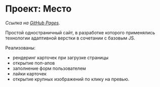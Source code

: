 # Проект: Место

_Ссылка на [GitHub Pages](https://nuncame.github.io/mesto/)._

Простой одностраничный сайт, в разработке которого применялись технологии адаптивной верстки в сочетании с базовым JS.

Реализованы:
* рендеринг карточек при загрузке страницы
* открытие поп-апов
* заполнение форм пользователем
* лайки карточек
* открытие крупных изображений по клику на превью.
